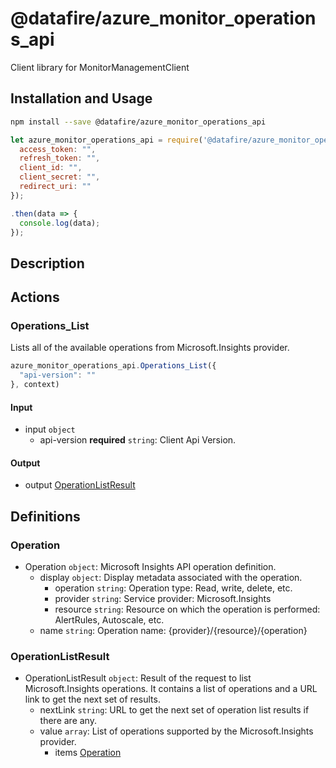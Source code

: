 # @datafire/azure_monitor_operations_api

Client library for MonitorManagementClient

## Installation and Usage
```bash
npm install --save @datafire/azure_monitor_operations_api
```
```js
let azure_monitor_operations_api = require('@datafire/azure_monitor_operations_api').create({
  access_token: "",
  refresh_token: "",
  client_id: "",
  client_secret: "",
  redirect_uri: ""
});

.then(data => {
  console.log(data);
});
```

## Description



## Actions

### Operations_List
Lists all of the available operations from Microsoft.Insights provider.


```js
azure_monitor_operations_api.Operations_List({
  "api-version": ""
}, context)
```

#### Input
* input `object`
  * api-version **required** `string`: Client Api Version.

#### Output
* output [OperationListResult](#operationlistresult)



## Definitions

### Operation
* Operation `object`: Microsoft Insights API operation definition.
  * display `object`: Display metadata associated with the operation.
    * operation `string`: Operation type: Read, write, delete, etc.
    * provider `string`: Service provider: Microsoft.Insights
    * resource `string`: Resource on which the operation is performed: AlertRules, Autoscale, etc.
  * name `string`: Operation name: {provider}/{resource}/{operation}

### OperationListResult
* OperationListResult `object`: Result of the request to list Microsoft.Insights operations. It contains a list of operations and a URL link to get the next set of results.
  * nextLink `string`: URL to get the next set of operation list results if there are any.
  * value `array`: List of operations supported by the Microsoft.Insights provider.
    * items [Operation](#operation)


